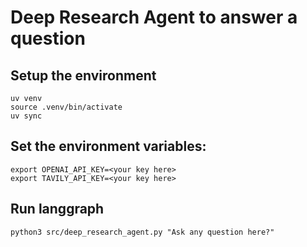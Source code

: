 # Deep Research Agent to answer a question

## Setup the environment

```
uv venv
source .venv/bin/activate
uv sync
```

## Set the environment variables:
```
export OPENAI_API_KEY=<your key here>
export TAVILY_API_KEY=<your key here>
```

## Run langgraph

```
python3 src/deep_research_agent.py "Ask any question here?"
```
